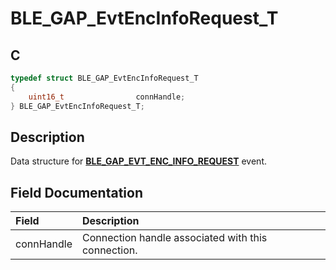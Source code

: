 # BLE_GAP_EvtEncInfoRequest_T

## C

```c
typedef struct BLE_GAP_EvtEncInfoRequest_T
{
    uint16_t                connHandle;
} BLE_GAP_EvtEncInfoRequest_T;
```

## Description

Data structure for **[BLE_GAP_EVT_ENC_INFO_REQUEST](GUID-ADCFB5AA-F06E-4ED9-9227-592A5CE40F39.md)** event.


## Field Documentation

|Field|Description|
|:---|:---|
|connHandle|Connection handle associated with this connection.|
